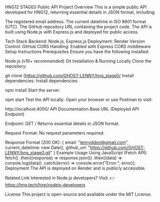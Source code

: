 HNG12 STAGE0 Public API
Project Overview
This is a simple public API developed for HNG12, returning essential details in JSON format, including:

The registered email address.
The current datetime in ISO 8601 format (UTC).
The GitHub repository URL containing the project code.
The API is built using Node.js with Express.js and deployed for public access.

Tech Stack
Backend: Node.js, Express.js
Deployment: Render
Version Control: GitHub
CORS Handling: Enabled with Express CORS middleware
Setup Instructions
Prerequisites
Ensure you have the following installed:

Node.js (v16+ recommended)
Git
Installation & Running Locally
Clone the repository:

git clone [https://github.com/GHOST-LENNY/hng_stage0/
Install dependencies:
Install dependencies:

npm install
Start the server:

npm start
Test the API locally: Open your browser or use Postman to visit:

http://localhost:4000/
API Documentation
Base URL (Deployed API Endpoint)


Endpoint:
GET /
Returns essential details in JSON format.

Request Format:
No request parameters required.

Response Format (200 OK):
{
    email: "lennyddon@gmail.com",
        current_datetime: new Date(),
        github_url: "https://github.com/GHOST-LENNY/hng_stage0.git"
}
Example Usage
Using JavaScript (Fetch API):
fetch()
  .then((response) => response.json())
  .then((data) => console.log(data))
  .catch((error) => console.error("Error:", error));
Deployment
The API is deployed on Render and is publicly accessible.


Related Link
Interested in Node.js developers? Visit: 👉 https://hng.tech/hire/nodejs-developers

License
This project is open-source and available under the MIT License.
